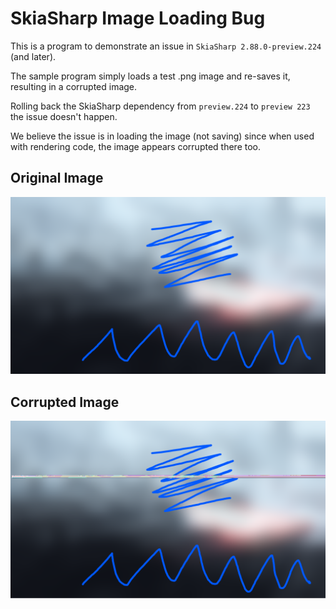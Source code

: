# SkiaSharp Image Loading Bug

This is a program to demonstrate an issue in `SkiaSharp 2.88.0-preview.224` (and later).

The sample program simply loads a test .png image and re-saves it, resulting in a corrupted image.

Rolling back the SkiaSharp dependency from `preview.224` to `preview 223` the issue doesn't happen.

We believe the issue is in loading the image (not saving) since when used
with rendering code, the image appears corrupted there too.


## Original Image

![Original Image](testimage.png)

## Corrupted Image

![Corrupted Image](testimage_resave.png)

